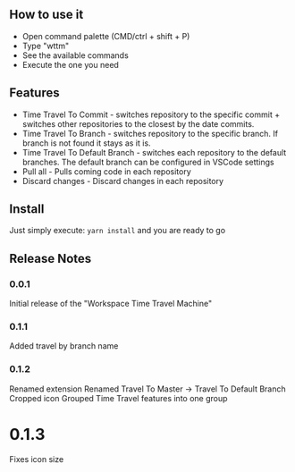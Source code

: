 ## How to use it

- Open command palette (CMD/ctrl + shift + P)
- Type "wttm"
- See the available commands
- Execute the one you need

## Features

- Time Travel To Commit - switches repository to the specific commit + switches other repositories to the closest by the date commits.
- Time Travel To Branch - switches repository to the specific branch. If branch is not found it stays as it is.
- Time Travel To Default Branch - switches each repository to the default branches. The default branch can be configured in VSCode settings
- Pull all - Pulls coming code in each repository
- Discard changes - Discard changes in each repository

## Install

Just simply execute: `yarn install` and you are ready to go

## Release Notes

### 0.0.1

Initial release of the "Workspace Time Travel Machine"

### 0.1.1

Added travel by branch name

### 0.1.2

Renamed extension
Renamed Travel To Master -> Travel To Default Branch
Cropped icon
Grouped Time Travel features into one group

# 0.1.3

Fixes icon size
